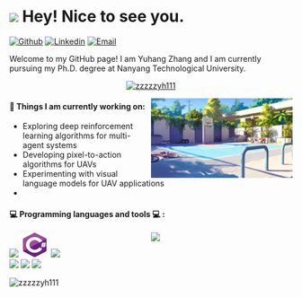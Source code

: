 <h1><img src="https://emojis.slackmojis.com/emojis/images/1531849430/4246/blob-sunglasses.gif?1531849430" width="30"/> Hey! Nice to see you.</h1>

[![Github](https://img.shields.io/badge/-Github-000?style=flat&logo=Github&logoColor=white)](https://github.com/zzzzzyh111)
[![Linkedin](https://img.shields.io/badge/-LinkedIn-blue?style=flat&logo=Linkedin&logoColor=white)](https://www.linkedin.com/in/yuhang-zhang-422a47279/)
[![Email](https://img.shields.io/badge/-Email-30B980?style=flat&logo=maildotru&logoColor=white)](mailto:yuhang004@e.ntu.edu.sg)
 
Welcome to my GitHub page! I am Yuhang Zhang and I am currently pursuing my Ph.D. degree at Nanyang Technological University.  

</p>
<p align="center"> <a href="https://github.com/ryo-ma/github-profile-trophy"><img src="https://github-profile-trophy.vercel.app/?username=zzzzzyh111" alt="zzzzzyh111" /></a> 
</p>
 
<img align="right" alt="img" src="https://github.com/zzzzzyh111/zzzzzyh111/blob/main/figs/sylvain-sarrailh-basketballartstation.jpg" width="50%" height="auto" />

#### 🌱 Things I am currently working on: 
- Exploring deep reinforcement learning algorithms for multi-agent systems 
- Developing pixel-to-action algorithms for UAVs
- Experimenting with visual language models for UAV applications
- 
#### :computer: Programming languages and tools :computer: : 
<p>
<img width="50%" align="right" src="https://github-readme-stats.vercel.app/api?username=zzzzzyh111&show_icons=true&hide_border=true" />
<code><img width="10%" src="https://www.vectorlogo.zone/logos/python/python-ar21.svg"></code>
<code><img width="10%" height="45" src="https://raw.githubusercontent.com/devicons/devicon/master/icons/csharp/csharp-original.svg"></code>
<code><img width="10%" src="https://www.vectorlogo.zone/logos/pytorch/pytorch-ar21.svg"></code>
<br />
<code><img width="10%" src="https://www.vectorlogo.zone/logos/ubuntu/ubuntu-ar21.svg"></code>
<code><img width="10%" src="https://www.vectorlogo.zone/logos/unity3d/unity3d-ar21.svg"></code>
<code><img width="10%" src="https://www.vectorlogo.zone/logos/ros/ros-ar21.svg"></code>
</p>
<p>
<img witdth="100%" align="left" src="https://github-readme-stats.vercel.app/api/top-langs?username=zzzzzyh111&show_icons=true&locale=en&layout=compact" alt="zzzzzyh111" 
/>



 
 

 
